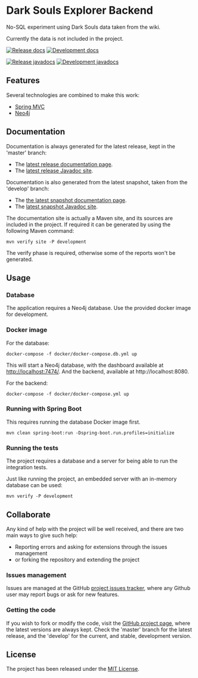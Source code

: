 # Dark Souls Explorer Backend

No-SQL experiment using Dark Souls data taken from the wiki.

Currently the data is not included in the project.

[![Release docs](https://img.shields.io/badge/docs-release-blue.svg)][site-release]
[![Development docs](https://img.shields.io/badge/docs-develop-blue.svg)][site-develop]

[![Release javadocs](https://img.shields.io/badge/javadocs-release-blue.svg)][javadoc-release]
[![Development javadocs](https://img.shields.io/badge/javadocs-develop-blue.svg)][javadoc-develop]

## Features

Several technologies are combined to make this work:

- [Spring MVC](https://spring.io/)
- [Neo4j](https://neo4j.com/)

## Documentation

Documentation is always generated for the latest release, kept in the 'master' branch:

- The [latest release documentation page][site-release].
- The [latest release Javadoc site][javadoc-release].

Documentation is also generated from the latest snapshot, taken from the 'develop' branch:

- The [the latest snapshot documentation page][site-develop].
- The [latest snapshot Javadoc site][javadoc-develop].

The documentation site is actually a Maven site, and its sources are included in the project. If required it can be generated by using the following Maven command:

```
mvn verify site -P development
```

The verify phase is required, otherwise some of the reports won't be generated.

## Usage

### Database

The application requires a Neo4j database. Use the provided docker image for development.

### Docker image

For the database:

```
docker-compose -f docker/docker-compose.db.yml up
```

This will start a Neo4j database, with the dashboard available at [http://localhost:7474/](http://localhost:7474/). And the backend, available at http://localhost:8080.


For the backend:

```
docker-compose -f docker/docker-compose.yml up
```

### Running with Spring Boot

This requires running the database Docker image first.

```
mvn clean spring-boot:run -Dspring-boot.run.profiles=initialize
```

### Running the tests

The project requires a database and a server for being able to run the integration tests.

Just like running the project, an embedded server with an in-memory database can be used:

```
mvn verify -P development
```

## Collaborate

Any kind of help with the project will be well received, and there are two main ways to give such help:

- Reporting errors and asking for extensions through the issues management
- or forking the repository and extending the project

### Issues management

Issues are managed at the GitHub [project issues tracker][issues], where any Github user may report bugs or ask for new features.

### Getting the code

If you wish to fork or modify the code, visit the [GitHub project page][scm], where the latest versions are always kept. Check the 'master' branch for the latest release, and the 'develop' for the current, and stable, development version.

## License

The project has been released under the [MIT License][license].

[issues]: https://github.com/bernardo-mg/darksouls-explorer-backend/issues
[javadoc-develop]: https://docs.bernardomg.com/development/maven/darksouls-explorer-backend/apidocs
[javadoc-release]: https://docs.bernardomg.com/maven/darksouls-explorer-backend/apidocs
[license]: https://www.opensource.org/licenses/mit-license.php
[scm]: https://github.com/bernardo-mg/darksouls-explorer-backend
[site-develop]: https://docs.bernardomg.com/development/maven/darksouls-explorer-backend
[site-release]: https://docs.bernardomg.com/maven/darksouls-explorer-backend
